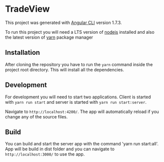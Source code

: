 # TradeView

This project was generated with [Angular CLI](https://github.com/angular/angular-cli) version 1.7.3.

To run this project you will need a LTS version of [nodejs](https://nodejs.org) installed and also the latest
version of [yarn](https://yarnpkg.com) package manager

## Installation

After cloning the repository you have to run the `yarn` command inside the project root directory.
This will install all the dependencies.

## Development

For development you will need to start two applications. Client is started with `yarn run start` 
and server is started with `yarn run start:server`.

Navigate to `http://localhost:4200/`. The app will automatically reload if you change any of the source files.

## Build

You can build and start the server app with the command 'yarn run start:all'. App will be build in dist folder 
and you can navigate to `http://localhost:3000/` to use the app.